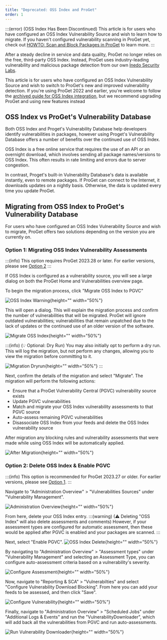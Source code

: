 ```yaml
---
title: "Deprecated: OSS Index and ProGet"
order: 1
---
```


:::(error) (OSS Index Has Been Discontinued)
This article is for users who have configured an OSS Index Vulnerability Source and wish to learn how to migrate. If you haven't configured vulnerability scanning in ProGet yet, check out [HOWTO: Scan and Block Packages in ProGet](/docs/proget/sca/vulnerabilities/howto) to learn more.
:::

After a steady decline in service and data quality, ProGet no longer relies on the free, third-party OSS Index. Instead, ProGet uses industry-leading vulnerability and malicious package detection from our own [Inedo Security Labs](https://security.inedo.com).

This article is for users who have configured an OSS Index Vulnerability Source and wish to switch to ProGet's new and improved vulnerability detection. If you're using ProGet 2022 and earlier, you're welcome to follow the [archived guide for OSS Index integration](https://web.archive.org/web/20230927161336/https://docs.inedo.com/docs/proget-compliance-ossindex), but we recommend upgrading ProGet and using new features instead

## OSS Index vs ProGet's Vulnerability Database

Both OSS Index and Proget's Vulnerability Database help developers identify vulnerabilities in packages, however using Proget's Vulnerability Database offers a number of benefits over the continued use of OSS Index.

OSS Index is a free online service that requires the use of an API or an overnight download, which involves sending all package names/versions to OSS Index. This often results in rate limiting and errors due to server congestion. 

In contrast, Proget's built-in Vulnerability Database's data is available instantly, even to remote packages. If ProGet can connect to the Internet, it downloads updates on a nightly basis. Otherwise, the data is updated every time you update ProGet.
 
## Migrating from OSS Index to ProGet's Vulnerability Database

For users who have configured an OSS Index Vulnerability Source and wish to migrate, ProGet offers two solutions depending on the version you are currently on.

<h3 id="option1">Option 1: Migrating OSS Index Vulnerability Assessments</h3>

:::(info) 
This option requires ProGet 2023.28 or later. For earlier versions, please see [Option 2](#option2)
:::

If OSS Index is configured as a vulnerability source, you will see a large dialog on both the ProGet Home and Vulnerabilities overview page.

To begin the migration process, click "Migrate OSS Index to PGVC"

![OSS Index Warning](/resources/docs/proget-oss-warning.png){height="" width="50%"}

This will open a dialog. This will explain the migration process and confirm the number of vulnerabilities that will be migrated. ProGet will ignore outdated vulnerabilities; vulnerabilities that remain unpatched due to the lack of updates or the continued use of an older version of the software.

![Migrate OSS Index](/resources/docs/proget-oss-migrate.png){height="" width="50%"}

:::(info) (💡 Optional: Dry Run)
You may also initially opt to perform a dry run. This will log the migration, but not perform any changes, allowing you to view the migration before committing to it. 

![Migration Dryrun](/resources/docs/proget-oss-dryrun.png){height="" width="50%"}
:::

Next, confirm the details of the migration and select "Migrate". The migration will perform the following actions:
* Ensure that a ProGet Vulnerability Central (PGVC) vulnerability source exists
* Update PGVC vulnerabilities
* Match and migrate your OSS Index vulnerability assessments to that PGVC source
* Auto-assess remaining PGVC vulnerabilities
* Disassociate OSS Index from your feeds and delete the OSS Index vulnerability source

After migration any blocking rules and vulnerability assessments that were made while using OSS Index will be automatically applied.

![After Migration](/resources/docs/proget-oss-after.png){height="" width="50%"}

<h3 id="option2">Option 2: Delete OSS Index & Enable PGVC</h3>

:::(info) 
This option is recommended for ProGet 2023.27 or older. For earlier versions, please see [Option 1](#option1).
:::

Navigate to "Administration Overview" > "Vulnerabilities Sources" under "Vulnerability Management".

![Administration Overview](/resources/docs/proget-administration-vulnerabilitysources.png){height="" width="50%"}

From here, delete your OSS Index entry.
:::(warning) (⚠ Deleting "OSS Index" will also delete assessments and comments)
However, if your assessment types are configured for automatic assessment, then these would be applied after PGVC is enabled and your packages are scanned.
:::

Next, select "Enable PGVC".
![OSS Index Delete](/resources/docs/proget-oss-delete.png){height="" width="50%"}

By navigating to "Administration Overview" > "Assessment types" under "Vulnerability Management" and selecting an Assessment Type, you can configure auto-assessment criteria based on a vulnerability's severity.

![Configure Assessment](/resources/docs/proget-vulnerability-configure-dialog.png){height="" width="50%"}

Now, navigate to "Reporting & SCA" > "Vulnerabilties" and select "Configure Vulnerability Download Blocking". From here you can add your feeds to be assessed, and then click "Save".

![Configure Vulnerability](/resources/docs/proget-vunerabilitieoverview-configurevulnerability.png){height="" width="50%"}

Finally, navigate to "Administration Overview" > "Scheduled Jobs" under "Additional Logs & Events" and run the "VulnerabilityDownloader", which will add back all the vulnerabilities from PGVC and run auto-assessments.

![Run Vulnerability Downloader](/resources/docs/proget-scheduledjob-vdownloader.png){height="" width="50%"}